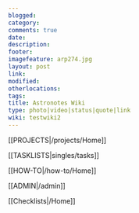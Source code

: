 ```yaml
---
blogged: 
category: 
comments: true
date: 
description: 
footer: 
imagefeature: arp274.jpg
layout: post
link: 
modified: 
otherlocations: 
tags: 
title: Astronotes Wiki
type: photo|video|status|quote|link
wiki: testwiki2
---
```

<!--summary-->




[[PROJECTS|/projects/Home]]  

[[TASKLISTS|singles/tasks]]  

[[HOW-TO|/how-to/Home]]  

[[ADMIN|/admin]]  

[[Checklists|/Home]]